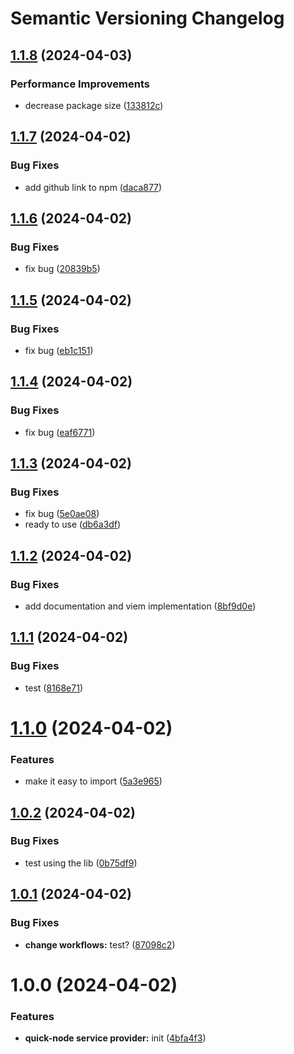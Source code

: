 # Semantic Versioning Changelog

## [1.1.8](https://github.com/onchainyaotoshi/nftoshis-gating/compare/v1.1.7...v1.1.8) (2024-04-03)


### Performance Improvements

* decrease package size ([133812c](https://github.com/onchainyaotoshi/nftoshis-gating/commit/133812cf2d4cfbd05875fc97607c640d9d27d7ad))

## [1.1.7](https://github.com/onchainyaotoshi/nftoshis-gating/compare/v1.1.6...v1.1.7) (2024-04-02)


### Bug Fixes

* add github link to npm ([daca877](https://github.com/onchainyaotoshi/nftoshis-gating/commit/daca877beb4dfdcace0fdb1f8db756ba8f1048ef))

## [1.1.6](https://github.com/onchainyaotoshi/nftoshis-gating/compare/v1.1.5...v1.1.6) (2024-04-02)


### Bug Fixes

* fix bug ([20839b5](https://github.com/onchainyaotoshi/nftoshis-gating/commit/20839b54a627694585d3740e94e86200b17a484e))

## [1.1.5](https://github.com/onchainyaotoshi/nftoshis-gating/compare/v1.1.4...v1.1.5) (2024-04-02)


### Bug Fixes

* fix bug ([eb1c151](https://github.com/onchainyaotoshi/nftoshis-gating/commit/eb1c15123d113c19bb606c217b545964c7da4fb3))

## [1.1.4](https://github.com/onchainyaotoshi/nftoshis-gating/compare/v1.1.3...v1.1.4) (2024-04-02)


### Bug Fixes

* fix bug ([eaf6771](https://github.com/onchainyaotoshi/nftoshis-gating/commit/eaf6771bef166471b72300fa5edb79c320d0e590))

## [1.1.3](https://github.com/onchainyaotoshi/nftoshis-gating/compare/v1.1.2...v1.1.3) (2024-04-02)


### Bug Fixes

* fix bug ([5e0ae08](https://github.com/onchainyaotoshi/nftoshis-gating/commit/5e0ae0899436c0ef09b9ec9c21e64ca5e44fa56e))
* ready to use ([db6a3df](https://github.com/onchainyaotoshi/nftoshis-gating/commit/db6a3df83bd298f4a4f878e47b9e14274e80a8de))

## [1.1.2](https://github.com/onchainyaotoshi/nftoshis-gating/compare/v1.1.1...v1.1.2) (2024-04-02)


### Bug Fixes

* add documentation and viem implementation ([8bf9d0e](https://github.com/onchainyaotoshi/nftoshis-gating/commit/8bf9d0ea70c3c63c6de8af51eb2078ed541e5dd3))

## [1.1.1](https://github.com/onchainyaotoshi/nftoshis-gating/compare/v1.1.0...v1.1.1) (2024-04-02)


### Bug Fixes

* test ([8168e71](https://github.com/onchainyaotoshi/nftoshis-gating/commit/8168e7124318efe25cdf3b6b54399c8339503cea))

# [1.1.0](https://github.com/onchainyaotoshi/nftoshis-gating/compare/v1.0.2...v1.1.0) (2024-04-02)


### Features

* make it easy to import ([5a3e965](https://github.com/onchainyaotoshi/nftoshis-gating/commit/5a3e9651981521388c392b1742a041d63e3d6a27))

## [1.0.2](https://github.com/onchainyaotoshi/nftoshis-gating/compare/v1.0.1...v1.0.2) (2024-04-02)


### Bug Fixes

* test using the lib ([0b75df9](https://github.com/onchainyaotoshi/nftoshis-gating/commit/0b75df9e4687e34d900dcf5f6dd761b6944183c9))

## [1.0.1](https://github.com/onchainyaotoshi/nftoshis-gating/compare/v1.0.0...v1.0.1) (2024-04-02)


### Bug Fixes

* **change workflows:** test? ([87098c2](https://github.com/onchainyaotoshi/nftoshis-gating/commit/87098c22edb20d0bde5ae6daf0c8941b9014f0ac))

# 1.0.0 (2024-04-02)


### Features

* **quick-node service provider:** init ([4bfa4f3](https://github.com/onchainyaotoshi/nftoshis-gating/commit/4bfa4f35e6fcf5e445931fb8521cf6c22cf0c1a2))
